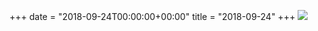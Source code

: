 +++
date = "2018-09-24T00:00:00+00:00"
title = "2018-09-24"
+++
<img class="img-fluid" src="/2018-09-24.jpg" />
